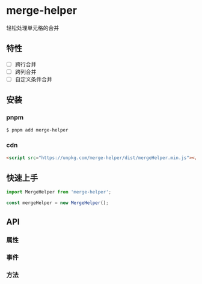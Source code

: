 # merge-helper

轻松处理单元格的合并

## 特性

- [ ] 跨行合并
- [ ] 跨列合并
- [ ] 自定义条件合并

## 安装

### pnpm

```bash
$ pnpm add merge-helper
```

### cdn

```html
<script src="https://unpkg.com/merge-helper/dist/mergeHelper.min.js"></script>
```

## 快速上手

```js
import MergeHelper from 'merge-helper';

const mergeHelper = new MergeHelper();
```

## API

### 属性

### 事件

### 方法
